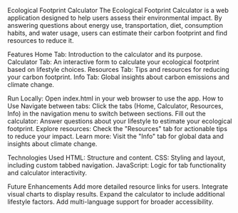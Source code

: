 Ecological Footprint Calculator The Ecological Footprint Calculator is a web application designed to help users assess their environmental impact. By answering questions about energy use, transportation, diet, consumption habits, and water usage, users can estimate their carbon footprint and find resources to reduce it.

Features Home Tab: Introduction to the calculator and its purpose. Calculator Tab: An interactive form to calculate your ecological footprint based on lifestyle choices. Resources Tab: Tips and resources for reducing your carbon footprint. Info Tab: Global insights about carbon emissions and climate change.

Run Locally: Open index.html in your web browser to use the app. How to Use Navigate between tabs: Click the tabs (Home, Calculator, Resources, Info) in the navigation menu to switch between sections. Fill out the calculator: Answer questions about your lifestyle to estimate your ecological footprint. Explore resources: Check the "Resources" tab for actionable tips to reduce your impact. Learn more: Visit the "Info" tab for global data and insights about climate change.

Technologies Used HTML: Structure and content. CSS: Styling and layout, including custom tabbed navigation. JavaScript: Logic for tab functionality and calculator interactivity.

Future Enhancements Add more detailed resource links for users. Integrate visual charts to display results. Expand the calculator to include additional lifestyle factors. Add multi-language support for broader accessibility.
